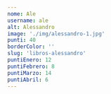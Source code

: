 ```yaml
---
nome: Ale
username: ale
alt: Alessandro
image: './img/alessandro-1.jpg'
punti: 40
borderColor: ''
slug: 'libros-alessandro'
puntiEnero: 12
puntiFebrero: 8
puntiMarzo: 14
puntiAbril: 6
---
```


